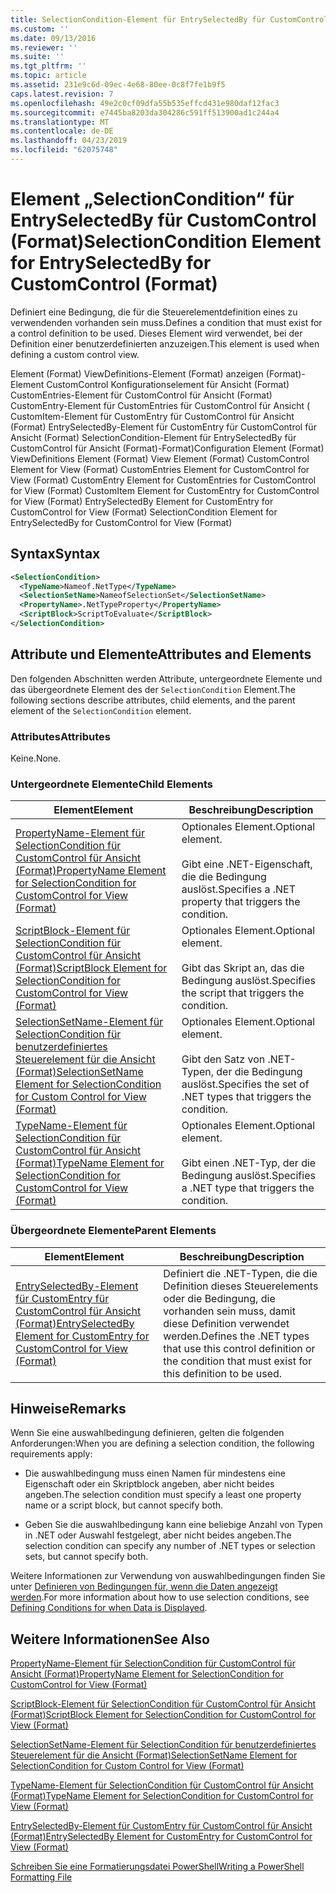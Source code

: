 ```yaml
---
title: SelectionCondition-Element für EntrySelectedBy für CustomControl (Format) | Microsoft-Dokumentation
ms.custom: ''
ms.date: 09/13/2016
ms.reviewer: ''
ms.suite: ''
ms.tgt_pltfrm: ''
ms.topic: article
ms.assetid: 231e9c6d-09ec-4e68-80ee-0c8f7fe1b9f5
caps.latest.revision: 7
ms.openlocfilehash: 49e2c0cf09dfa55b535effcd431e980daf12fac3
ms.sourcegitcommit: e7445ba8203da304286c591ff513900ad1c244a4
ms.translationtype: MT
ms.contentlocale: de-DE
ms.lasthandoff: 04/23/2019
ms.locfileid: "62075748"
---
```

# <a name="selectioncondition-element-for-entryselectedby-for-customcontrol-format"></a><span data-ttu-id="05a6b-102">Element „SelectionCondition“ für EntrySelectedBy für CustomControl (Format)</span><span class="sxs-lookup"><span data-stu-id="05a6b-102">SelectionCondition Element for EntrySelectedBy for CustomControl (Format)</span></span>

<span data-ttu-id="05a6b-103">Definiert eine Bedingung, die für die Steuerelementdefinition eines zu verwendenden vorhanden sein muss.</span><span class="sxs-lookup"><span data-stu-id="05a6b-103">Defines a condition that must exist for a control definition to be used.</span></span> <span data-ttu-id="05a6b-104">Dieses Element wird verwendet, bei der Definition einer benutzerdefinierten anzuzeigen.</span><span class="sxs-lookup"><span data-stu-id="05a6b-104">This element is used when defining a custom control view.</span></span>

<span data-ttu-id="05a6b-105">Element (Format) ViewDefinitions-Element (Format) anzeigen (Format)-Element CustomControl Konfigurationselement für Ansicht (Format) CustomEntries-Element für CustomControl für Ansicht (Format) CustomEntry-Element für CustomEntries für CustomControl für Ansicht ( CustomItem-Element für CustomEntry für CustomControl für Ansicht (Format) EntrySelectedBy-Element für CustomEntry für CustomControl für Ansicht (Format) SelectionCondition-Element für EntrySelectedBy für CustomControl für Ansicht (Format)-Format)</span><span class="sxs-lookup"><span data-stu-id="05a6b-105">Configuration Element (Format) ViewDefinitions Element (Format) View Element (Format) CustomControl Element for View (Format) CustomEntries Element for CustomControl for View (Format) CustomEntry Element for CustomEntries for CustomControl for View (Format) CustomItem Element for CustomEntry for CustomControl for View (Format) EntrySelectedBy Element for CustomEntry for CustomControl for View (Format) SelectionCondition Element for EntrySelectedBy for CustomControl for View (Format)</span></span>

## <a name="syntax"></a><span data-ttu-id="05a6b-106">Syntax</span><span class="sxs-lookup"><span data-stu-id="05a6b-106">Syntax</span></span>

```xml
<SelectionCondition>
  <TypeName>Nameof.NetType</TypeName>
  <SelectionSetName>NameofSelectionSet</SelectionSetName>
  <PropertyName>.NetTypeProperty</PropertyName>
  <ScriptBlock>ScriptToEvaluate</ScriptBlock>
</SelectionCondition>
```

## <a name="attributes-and-elements"></a><span data-ttu-id="05a6b-107">Attribute und Elemente</span><span class="sxs-lookup"><span data-stu-id="05a6b-107">Attributes and Elements</span></span>

<span data-ttu-id="05a6b-108">Den folgenden Abschnitten werden Attribute, untergeordnete Elemente und das übergeordnete Element des der `SelectionCondition` Element.</span><span class="sxs-lookup"><span data-stu-id="05a6b-108">The following sections describe attributes, child elements, and the parent element of the `SelectionCondition` element.</span></span>

### <a name="attributes"></a><span data-ttu-id="05a6b-109">Attributes</span><span class="sxs-lookup"><span data-stu-id="05a6b-109">Attributes</span></span>

<span data-ttu-id="05a6b-110">Keine.</span><span class="sxs-lookup"><span data-stu-id="05a6b-110">None.</span></span>

### <a name="child-elements"></a><span data-ttu-id="05a6b-111">Untergeordnete Elemente</span><span class="sxs-lookup"><span data-stu-id="05a6b-111">Child Elements</span></span>

|<span data-ttu-id="05a6b-112">Element</span><span class="sxs-lookup"><span data-stu-id="05a6b-112">Element</span></span>|<span data-ttu-id="05a6b-113">Beschreibung</span><span class="sxs-lookup"><span data-stu-id="05a6b-113">Description</span></span>|
|-------------|-----------------|
|[<span data-ttu-id="05a6b-114">PropertyName-Element für SelectionCondition für CustomControl für Ansicht (Format)</span><span class="sxs-lookup"><span data-stu-id="05a6b-114">PropertyName Element for SelectionCondition for CustomControl for View (Format)</span></span>](./propertyname-element-for-selectioncondition-for-customcontrol-for-view-format.md)|<span data-ttu-id="05a6b-115">Optionales Element.</span><span class="sxs-lookup"><span data-stu-id="05a6b-115">Optional element.</span></span><br /><br /> <span data-ttu-id="05a6b-116">Gibt eine .NET-Eigenschaft, die die Bedingung auslöst.</span><span class="sxs-lookup"><span data-stu-id="05a6b-116">Specifies a .NET property that triggers the condition.</span></span>|
|[<span data-ttu-id="05a6b-117">ScriptBlock-Element für SelectionCondition für CustomControl für Ansicht (Format)</span><span class="sxs-lookup"><span data-stu-id="05a6b-117">ScriptBlock Element for SelectionCondition for CustomControl for View (Format)</span></span>](./scriptblock-element-for-selectioncondition-for-customcontrol-for-view-format.md)|<span data-ttu-id="05a6b-118">Optionales Element.</span><span class="sxs-lookup"><span data-stu-id="05a6b-118">Optional element.</span></span><br /><br /> <span data-ttu-id="05a6b-119">Gibt das Skript an, das die Bedingung auslöst.</span><span class="sxs-lookup"><span data-stu-id="05a6b-119">Specifies the script that triggers the condition.</span></span>|
|[<span data-ttu-id="05a6b-120">SelectionSetName-Element für SelectionCondition für benutzerdefiniertes Steuerelement für die Ansicht (Format)</span><span class="sxs-lookup"><span data-stu-id="05a6b-120">SelectionSetName Element for SelectionCondition for Custom Control for View (Format)</span></span>](./selectionsetname-element-for-selectioncondition-for-customcontrol-for-view-format.md)|<span data-ttu-id="05a6b-121">Optionales Element.</span><span class="sxs-lookup"><span data-stu-id="05a6b-121">Optional element.</span></span><br /><br /> <span data-ttu-id="05a6b-122">Gibt den Satz von .NET-Typen, der die Bedingung auslöst.</span><span class="sxs-lookup"><span data-stu-id="05a6b-122">Specifies the set of .NET types that triggers the condition.</span></span>|
|[<span data-ttu-id="05a6b-123">TypeName-Element für SelectionCondition für CustomControl für Ansicht (Format)</span><span class="sxs-lookup"><span data-stu-id="05a6b-123">TypeName Element for SelectionCondition for CustomControl for View  (Format)</span></span>](./typename-element-for-selectioncondition-for-customcontrol-for-view-format.md)|<span data-ttu-id="05a6b-124">Optionales Element.</span><span class="sxs-lookup"><span data-stu-id="05a6b-124">Optional element.</span></span><br /><br /> <span data-ttu-id="05a6b-125">Gibt einen .NET-Typ, der die Bedingung auslöst.</span><span class="sxs-lookup"><span data-stu-id="05a6b-125">Specifies a .NET type that triggers the condition.</span></span>|

### <a name="parent-elements"></a><span data-ttu-id="05a6b-126">Übergeordnete Elemente</span><span class="sxs-lookup"><span data-stu-id="05a6b-126">Parent Elements</span></span>

|<span data-ttu-id="05a6b-127">Element</span><span class="sxs-lookup"><span data-stu-id="05a6b-127">Element</span></span>|<span data-ttu-id="05a6b-128">Beschreibung</span><span class="sxs-lookup"><span data-stu-id="05a6b-128">Description</span></span>|
|-------------|-----------------|
|[<span data-ttu-id="05a6b-129">EntrySelectedBy-Element für CustomEntry für CustomControl für Ansicht (Format)</span><span class="sxs-lookup"><span data-stu-id="05a6b-129">EntrySelectedBy Element for CustomEntry for CustomControl for View (Format)</span></span>](./entryselectedby-element-for-customentry-for-customcontrol-for-view-format.md)|<span data-ttu-id="05a6b-130">Definiert die .NET-Typen, die die Definition dieses Steuerelements oder die Bedingung, die vorhanden sein muss, damit diese Definition verwendet werden.</span><span class="sxs-lookup"><span data-stu-id="05a6b-130">Defines the .NET types that use this control definition or the condition that must exist for this definition to be used.</span></span>|

## <a name="remarks"></a><span data-ttu-id="05a6b-131">Hinweise</span><span class="sxs-lookup"><span data-stu-id="05a6b-131">Remarks</span></span>

<span data-ttu-id="05a6b-132">Wenn Sie eine auswahlbedingung definieren, gelten die folgenden Anforderungen:</span><span class="sxs-lookup"><span data-stu-id="05a6b-132">When you are defining a selection condition, the following requirements apply:</span></span>

- <span data-ttu-id="05a6b-133">Die auswahlbedingung muss einen Namen für mindestens eine Eigenschaft oder ein Skriptblock angeben, aber nicht beides angeben.</span><span class="sxs-lookup"><span data-stu-id="05a6b-133">The selection condition must specify a least one property name or a script block, but cannot specify both.</span></span>

- <span data-ttu-id="05a6b-134">Geben Sie die auswahlbedingung kann eine beliebige Anzahl von Typen in .NET oder Auswahl festgelegt, aber nicht beides angeben.</span><span class="sxs-lookup"><span data-stu-id="05a6b-134">The selection condition can specify any number of .NET types or selection sets, but cannot specify both.</span></span>

<span data-ttu-id="05a6b-135">Weitere Informationen zur Verwendung von auswahlbedingungen finden Sie unter [Definieren von Bedingungen für, wenn die Daten angezeigt werden](./defining-conditions-for-displaying-data.md).</span><span class="sxs-lookup"><span data-stu-id="05a6b-135">For more information about how to use selection conditions, see [Defining Conditions for when Data is Displayed](./defining-conditions-for-displaying-data.md).</span></span>

## <a name="see-also"></a><span data-ttu-id="05a6b-136">Weitere Informationen</span><span class="sxs-lookup"><span data-stu-id="05a6b-136">See Also</span></span>

[<span data-ttu-id="05a6b-137">PropertyName-Element für SelectionCondition für CustomControl für Ansicht (Format)</span><span class="sxs-lookup"><span data-stu-id="05a6b-137">PropertyName Element for SelectionCondition for CustomControl for View (Format)</span></span>](./propertyname-element-for-selectioncondition-for-customcontrol-for-view-format.md)

[<span data-ttu-id="05a6b-138">ScriptBlock-Element für SelectionCondition für CustomControl für Ansicht (Format)</span><span class="sxs-lookup"><span data-stu-id="05a6b-138">ScriptBlock Element for SelectionCondition for CustomControl for View (Format)</span></span>](./scriptblock-element-for-selectioncondition-for-customcontrol-for-view-format.md)

[<span data-ttu-id="05a6b-139">SelectionSetName-Element für SelectionCondition für benutzerdefiniertes Steuerelement für die Ansicht (Format)</span><span class="sxs-lookup"><span data-stu-id="05a6b-139">SelectionSetName Element for SelectionCondition for Custom Control for View (Format)</span></span>](./selectionsetname-element-for-selectioncondition-for-customcontrol-for-view-format.md)

[<span data-ttu-id="05a6b-140">TypeName-Element für SelectionCondition für CustomControl für Ansicht (Format)</span><span class="sxs-lookup"><span data-stu-id="05a6b-140">TypeName Element for SelectionCondition for CustomControl for View  (Format)</span></span>](./typename-element-for-selectioncondition-for-customcontrol-for-view-format.md)

[<span data-ttu-id="05a6b-141">EntrySelectedBy-Element für CustomEntry für CustomControl für Ansicht (Format)</span><span class="sxs-lookup"><span data-stu-id="05a6b-141">EntrySelectedBy Element for CustomEntry for CustomControl for View (Format)</span></span>](./entryselectedby-element-for-customentry-for-customcontrol-for-view-format.md)

[<span data-ttu-id="05a6b-142">Schreiben Sie eine Formatierungsdatei PowerShell</span><span class="sxs-lookup"><span data-stu-id="05a6b-142">Writing a PowerShell Formatting File</span></span>](./writing-a-powershell-formatting-file.md)
